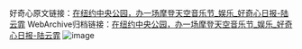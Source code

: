 好奇心原文链接：[在纽约中央公园，办一场摩登天空音乐节_娱乐_好奇心日报-陆云霏](https://www.qdaily.com/articles/2034.html)
WebArchive归档链接：[在纽约中央公园，办一场摩登天空音乐节_娱乐_好奇心日报-陆云霏](http://web.archive.org/web/20190623150825/https://www.qdaily.com/articles/2034.html)
![image](http://ww3.sinaimg.cn/large/007d5XDpgy1g3vbuao52xj30u03w1hdt)
